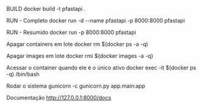BUILD
docker build -t pfastapi .

RUN - Completo
docker run -d --name pfastapi -p 8000:8000 pfastapi

RUN - Resumido
docker run -p 8000:8000 pfastapi

Apagar containers em lote
docker rm $(docker ps -a -q)

Apagar images em lote
docker rmi $(docker images -a -q)

Acessar o container quando ele é o único ativo 
docker exec -it $(docker ps -q) /bin/bash

Rodar o sistema
gunicorn -c gunicorn.py app.main:app

Documentação
http://127.0.0.1:8000/docs